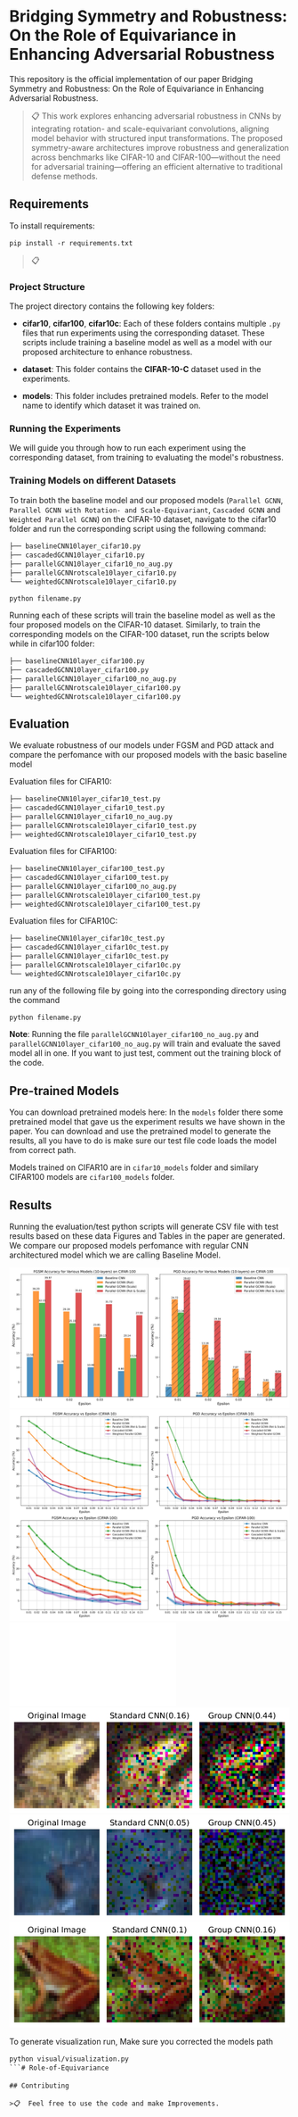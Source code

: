 
# Bridging Symmetry and Robustness: On the Role of Equivariance in Enhancing Adversarial Robustness

This repository is the official implementation of our paper Bridging Symmetry and Robustness: On the Role of Equivariance in Enhancing Adversarial Robustness. 

>📋  This work explores enhancing adversarial robustness in CNNs by integrating rotation- and scale-equivariant convolutions, aligning model behavior with structured input transformations. The proposed symmetry-aware architectures improve robustness and generalization across benchmarks like CIFAR-10 and CIFAR-100—without the need for adversarial training—offering an efficient alternative to traditional defense methods.

## Requirements

To install requirements:

```setup
pip install -r requirements.txt
```

>📋  
### Project Structure

The project directory contains the following key folders:

- **cifar10**, **cifar100**, **cifar10c**: Each of these folders contains multiple `.py` files that run experiments using the corresponding dataset. These scripts include training a baseline model as well as a model with our proposed architecture to enhance robustness.

- **dataset**: This folder contains the **CIFAR-10-C** dataset used in the experiments.

- **models**: This folder includes pretrained models. Refer to the model name to identify which dataset it was trained on.

### Running the Experiments

We will guide you through how to run each experiment using the corresponding dataset, from training to evaluating the model's robustness.



### Training Models on different Datasets

To train both the baseline model and our proposed models (`Parallel GCNN`, `Parallel GCNN with Rotation- and Scale-Equivariant`, `Cascaded GCNN` and `Weighted Parallel GCNN`) on the CIFAR-10 dataset, navigate to the cifar10 folder and run the corresponding script using the following command:
```
├── baselineCNN10layer_cifar10.py
├── cascadedGCNN10layer_cifar10.py
├── parallelGCNN10layer_cifar10_no_aug.py
├── parallelGCNNrotscale10layer_cifar10.py
└── weightedGCNNrotscale10layer_cifar10.py
```

```train
python filename.py
```
Running each of these scripts will train the baseline model as well as the four proposed models on the CIFAR-10 dataset. Similarly, to train the corresponding models on the CIFAR-100 dataset, run the scripts below while in cifar100 folder:

```
├── baselineCNN10layer_cifar100.py
├── cascadedGCNN10layer_cifar100.py
├── parallelGCNN10layer_cifar100_no_aug.py
├── parallelGCNNrotscale10layer_cifar100.py
└── weightedGCNNrotscale10layer_cifar100.py
```

## Evaluation

We evaluate robustness of our models under FGSM and PGD attack and compare the perfomance with our proposed models with the basic baseline model

Evaluation files for CIFAR10:
```
├── baselineCNN10layer_cifar10_test.py
├── cascadedGCNN10layer_cifar10_test.py
├── parallelGCNN10layer_cifar10_no_aug.py
├── parallelGCNNrotscale10layer_cifar10_test.py
├── weightedGCNNrotscale10layer_cifar10_test.py
```
Evaluation files for CIFAR100:
```
├── baselineCNN10layer_cifar100_test.py
├── cascadedGCNN10layer_cifar100_test.py
├── parallelGCNN10layer_cifar100_no_aug.py
├── parallelGCNNrotscale10layer_cifar100_test.py
├── weightedGCNNrotscale10layer_cifar100_test.py
```
Evaluation files for CIFAR10C:
```
├── baselineCNN10layer_cifar10c_test.py
├── cascadedGCNN10layer_cifar10c_test.py
├── parallelGCNN10layer_cifar10c_test.py
├── parallelGCNNrotscale10layer_cifar10c.py
└── weightedGCNNrotscale10layer_cifar10c.py
```

run any of the following file by going into the corresponding directory using the command
```eval
python filename.py
```

**Note**: Running the file `parallelGCNN10layer_cifar100_no_aug.py` and `parallelGCNN10layer_cifar100_no_aug.py` will train and evaluate the saved model all in one. If you want to just test, comment out the training block of the code.
## Pre-trained Models

You can download pretrained models here:
In the `models` folder there some pretrained model that gave us the experiment results we have shown in the paper. You can download and use the pretrained model to generate the results, all you have to do is make sure our test file code loads the model from correct path. 

Models trained on CIFAR10 are in `cifar10_models` folder and similary CIFAR100 models are `cifar100_models` folder.

## Results
Running the evaluation/test python scripts will generate CSV file with test results based on these data Figures and Tables in the paper are generated. We compare our proposed models perfomance with regular CNN architectured model which we are calling Baseline Model. 

![Adversarial robustness comparison of five models using 4-layer architectures on CIFAR-10 and CIFAR-100. ](output/cifar100_fgsm_pgd_accuracy_BaselineCNN_ParallelGCNN_RotScale_10_layers_bar_plot.jpg)
![Adversarial robustness comparison of five models using 10-layer architectures on CIFAR-10 and CIFAR-100](output/cifar10_100_10layers_adversarial_accuracy_all_models_combined_with_errorbars.jpg)
![Ablation study results on CIFAR-100 comparing the adversarial robustness of four models under FGSM (left) and PGD (right) attacks ](output/cifar10_100_adversarial_accuracy_all_models_combined.pdf)
![Visualization of perturbation tolerance](output/Img19.jpg)
![Visualization of perturbation tolerance](output/Img22.jpg)
![Visualization of perturbation tolerance](output/Img29.jpg)

To generate visualization run, Make sure you corrected the models path 

```visual
python visual/visualization.py
```# Role-of-Equivariance

## Contributing

>📋  Feel free to use the code and make Improvements. 